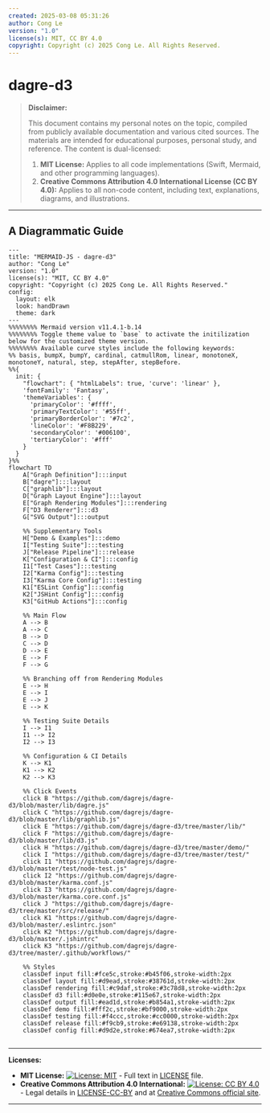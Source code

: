 ```yaml
---
created: 2025-03-08 05:31:26
author: Cong Le
version: "1.0"
license(s): MIT, CC BY 4.0
copyright: Copyright (c) 2025 Cong Le. All Rights Reserved.
---
```




# dagre-d3
> **Disclaimer:**
>
> This document contains my personal notes on the topic,
> compiled from publicly available documentation and various cited sources.
> The materials are intended for educational purposes, personal study, and reference.
> The content is dual-licensed:
> 1. **MIT License:** Applies to all code implementations (Swift, Mermaid, and other programming languages).
> 2. **Creative Commons Attribution 4.0 International License (CC BY 4.0):** Applies to all non-code content, including text, explanations, diagrams, and illustrations.
---


## A Diagrammatic Guide 


```mermaid
---
title: "MERMAID-JS - dagre-d3"
author: "Cong Le"
version: "1.0"
license(s): "MIT, CC BY 4.0"
copyright: "Copyright (c) 2025 Cong Le. All Rights Reserved."
config:
  layout: elk
  look: handDrawn
  theme: dark
---
%%%%%%%% Mermaid version v11.4.1-b.14
%%%%%%%% Toggle theme value to `base` to activate the initilization below for the customized theme version.
%%%%%%%% Available curve styles include the following keywords:
%% basis, bumpX, bumpY, cardinal, catmullRom, linear, monotoneX, monotoneY, natural, step, stepAfter, stepBefore.
%%{
  init: {
    "flowchart": { "htmlLabels": true, 'curve': 'linear' },
    'fontFamily': 'Fantasy',
    'themeVariables': {
      'primaryColor': '#ffff',
      'primaryTextColor': '#55ff',
      'primaryBorderColor': '#7c2',
      'lineColor': '#F8B229',
      'secondaryColor': '#006100',
      'tertiaryColor': '#fff'
    }
  }
}%%
flowchart TD
    A["Graph Definition"]:::input
    B["dagre"]:::layout
    C["graphlib"]:::layout
    D["Graph Layout Engine"]:::layout
    E["Graph Rendering Modules"]:::rendering
    F["D3 Renderer"]:::d3
    G["SVG Output"]:::output

    %% Supplementary Tools
    H["Demo & Examples"]:::demo
    I["Testing Suite"]:::testing
    J["Release Pipeline"]:::release
    K["Configuration & CI"]:::config
    I1["Test Cases"]:::testing
    I2["Karma Config"]:::testing
    I3["Karma Core Config"]:::testing
    K1["ESLint Config"]:::config
    K2["JSHint Config"]:::config
    K3["GitHub Actions"]:::config

    %% Main Flow
    A --> B
    A --> C
    B --> D
    C --> D
    D --> E
    E --> F
    F --> G

    %% Branching off from Rendering Modules
    E --> H
    E --> I
    E --> J
    E --> K

    %% Testing Suite Details
    I --> I1
    I1 --> I2
    I2 --> I3

    %% Configuration & CI Details
    K --> K1
    K1 --> K2
    K2 --> K3

    %% Click Events
    click B "https://github.com/dagrejs/dagre-d3/blob/master/lib/dagre.js"
    click C "https://github.com/dagrejs/dagre-d3/blob/master/lib/graphlib.js"
    click E "https://github.com/dagrejs/dagre-d3/tree/master/lib/"
    click F "https://github.com/dagrejs/dagre-d3/blob/master/lib/d3.js"
    click H "https://github.com/dagrejs/dagre-d3/tree/master/demo/"
    click I "https://github.com/dagrejs/dagre-d3/tree/master/test/"
    click I1 "https://github.com/dagrejs/dagre-d3/blob/master/test/node-test.js"
    click I2 "https://github.com/dagrejs/dagre-d3/blob/master/karma.conf.js"
    click I3 "https://github.com/dagrejs/dagre-d3/blob/master/karma.core.conf.js"
    click J "https://github.com/dagrejs/dagre-d3/tree/master/src/release/"
    click K1 "https://github.com/dagrejs/dagre-d3/blob/master/.eslintrc.json"
    click K2 "https://github.com/dagrejs/dagre-d3/blob/master/.jshintrc"
    click K3 "https://github.com/dagrejs/dagre-d3/tree/master/.github/workflows/"

    %% Styles
    classDef input fill:#fce5c,stroke:#b45f06,stroke-width:2px
    classDef layout fill:#d9ead,stroke:#38761d,stroke-width:2px
    classDef rendering fill:#c9daf,stroke:#3c78d8,stroke-width:2px
    classDef d3 fill:#d0e0e,stroke:#115e67,stroke-width:2px
    classDef output fill:#ead1d,stroke:#b854a1,stroke-width:2px
    classDef demo fill:#fff2c,stroke:#bf9000,stroke-width:2px
    classDef testing fill:#f4ccc,stroke:#cc0000,stroke-width:2px
    classDef release fill:#f9cb9,stroke:#e69138,stroke-width:2px
    classDef config fill:#d9d2e,stroke:#674ea7,stroke-width:2px
    
```




---
**Licenses:**

- **MIT License:**  [![License: MIT](https://img.shields.io/badge/License-MIT-yellow.svg)](LICENSE) - Full text in [LICENSE](LICENSE) file.
- **Creative Commons Attribution 4.0 International:** [![License: CC BY 4.0](https://licensebuttons.net/l/by/4.0/88x31.png)](LICENSE-CC-BY) - Legal details in [LICENSE-CC-BY](LICENSE-CC-BY) and at [Creative Commons official site](http://creativecommons.org/licenses/by/4.0/).

---